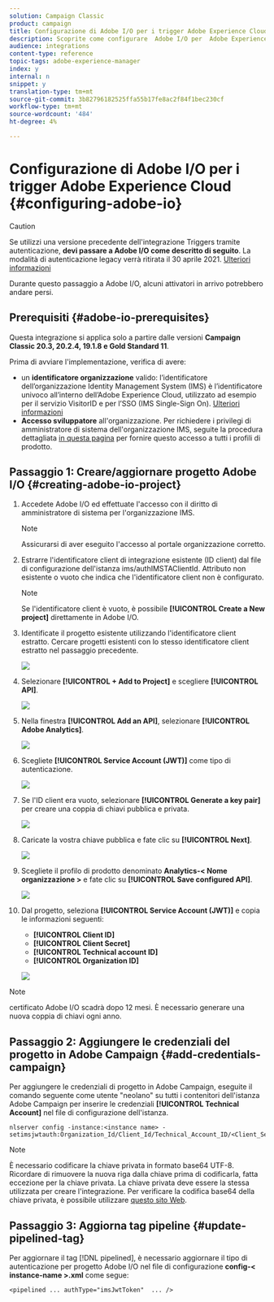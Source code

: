 ```yaml
---
solution: Campaign Classic
product: campaign
title: Configurazione di Adobe I/O per i trigger Adobe Experience Cloud
description: Scoprite come configurare  Adobe I/O per  Adobe Experience Cloud Triggers
audience: integrations
content-type: reference
topic-tags: adobe-experience-manager
index: y
internal: n
snippet: y
translation-type: tm+mt
source-git-commit: 3b82796182525ffa55b17fe8ac2f84f1bec230cf
workflow-type: tm+mt
source-wordcount: '484'
ht-degree: 4%

---
```



# Configurazione di Adobe I/O per i trigger Adobe Experience Cloud {#configuring-adobe-io}

>[!CAUTION]
>
>Se utilizzi una versione precedente dell&#39;integrazione Triggers tramite autenticazione, **devi passare a  Adobe I/O come descritto di seguito**. La modalità di autenticazione legacy verrà ritirata il 30 aprile 2021. [Ulteriori informazioni](https://experienceleaguecommunities.adobe.com/t5/adobe-analytics-discussions/adobe-analytics-legacy-api-end-of-life-notice/td-p/385411)
>
>Durante questo passaggio a  Adobe I/O, alcuni attivatori in arrivo potrebbero andare persi.

## Prerequisiti {#adobe-io-prerequisites}

Questa integrazione si applica solo a partire dalle versioni **Campaign Classic 20.3, 20.2.4, 19.1.8 e Gold Standard 11**.

Prima di avviare l&#39;implementazione, verifica di avere:

* un **identificatore organizzazione** valido: l’identificatore dell’organizzazione  Identity Management System (IMS) è l’identificatore univoco all’interno dell’Adobe Experience Cloud, utilizzato ad esempio per il servizio VisitorID e per l’SSO (IMS Single-Sign On). [Ulteriori informazioni](https://experienceleague.adobe.com/docs/core-services/interface/manage-users-and-products/organizations.html)
* **Accesso sviluppatore** all&#39;organizzazione.  Per richiedere i privilegi di amministratore di sistema dell&#39;organizzazione IMS, seguite la procedura dettagliata [in questa pagina](https://helpx.adobe.com/enterprise/admin-guide.html/enterprise/using/manage-developers.ug.html) per fornire questo accesso a tutti i profili di prodotto.

## Passaggio 1: Creare/aggiornare  progetto Adobe I/O {#creating-adobe-io-project}

1. Accedete  Adobe I/O ed effettuate l&#39;accesso con il diritto di amministratore di sistema per l&#39;organizzazione IMS.

   >[!NOTE]
   >
   > Assicurarsi di aver eseguito l&#39;accesso al portale organizzazione corretto.

1. Estrarre l&#39;identificatore client di integrazione esistente (ID client) dal file di configurazione dell&#39;istanza ims/authIMSTAClientId. Attributo non esistente o vuoto che indica che l&#39;identificatore client non è configurato.

   >[!NOTE]
   >
   >Se l&#39;identificatore client è vuoto, è possibile **[!UICONTROL Create a New project]** direttamente in  Adobe I/O.

1. Identificate il progetto esistente utilizzando l&#39;identificatore client estratto. Cercare progetti esistenti con lo stesso identificatore client estratto nel passaggio precedente.

   ![](assets/do-not-localize/adobe_io_8.png)

1. Selezionare **[!UICONTROL + Add to Project]** e scegliere **[!UICONTROL API]**.

   ![](assets/do-not-localize/adobe_io_1.png)

1. Nella finestra **[!UICONTROL Add an API]**, selezionare **[!UICONTROL Adobe Analytics]**.

   ![](assets/do-not-localize/adobe_io_2.png)

1. Scegliete **[!UICONTROL Service Account (JWT)]** come tipo di autenticazione.

   ![](assets/do-not-localize/adobe_io_3.png)

1. Se l&#39;ID client era vuoto, selezionare **[!UICONTROL Generate a key pair]** per creare una coppia di chiavi pubblica e privata.

   ![](assets/do-not-localize/adobe_io_4.png)

1. Caricate la vostra chiave pubblica e fate clic su **[!UICONTROL Next]**.

   ![](assets/do-not-localize/adobe_io_5.png)

1. Scegliete il profilo di prodotto denominato **Analytics-&lt; Nome organizzazione >** e fate clic su **[!UICONTROL Save configured API]**.

   ![](assets/do-not-localize/adobe_io_6.png)

1. Dal progetto, seleziona **[!UICONTROL Service Account (JWT)]** e copia le informazioni seguenti:
   * **[!UICONTROL Client ID]**
   * **[!UICONTROL Client Secret]**
   * **[!UICONTROL Technical account ID]**
   * **[!UICONTROL Organization ID]**

   ![](assets/do-not-localize/adobe_io_7.png)

>[!NOTE]
>
> certificato Adobe I/O scadrà dopo 12 mesi. È necessario generare una nuova coppia di chiavi ogni anno.

## Passaggio 2: Aggiungere le credenziali del progetto in  Adobe Campaign {#add-credentials-campaign}

Per aggiungere le credenziali di progetto in  Adobe Campaign, eseguite il comando seguente come utente &quot;neolano&quot; su tutti i contenitori dell&#39;istanza Adobe Campaign  per inserire le credenziali **[!UICONTROL Technical Account]** nel file di configurazione dell&#39;istanza.

```
nlserver config -instance:<instance name> -setimsjwtauth:Organization_Id/Client_Id/Technical_Account_ID/<Client_Secret>/<Base64_encoded_Private_Key>
```

>[!NOTE]
>
>È necessario codificare la chiave privata in formato base64 UTF-8. Ricordare di rimuovere la nuova riga dalla chiave prima di codificarla, fatta eccezione per la chiave privata. La chiave privata deve essere la stessa utilizzata per creare l&#39;integrazione. Per verificare la codifica base64 della chiave privata, è possibile utilizzare [questo sito Web](https://www.base64encode.org/).

## Passaggio 3: Aggiorna tag pipeline {#update-pipelined-tag}

Per aggiornare il tag [!DNL pipelined], è necessario aggiornare il tipo di autenticazione per  progetto Adobe I/O nel file di configurazione **config-&lt; instance-name >.xml** come segue:

```
<pipelined ... authType="imsJwtToken"  ... />
```
